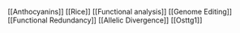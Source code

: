 [[Anthocyanins]]
[[Rice]]
[[Functional analysis]]
[[Genome Editing]]
[[Functional Redundancy]]
[[Allelic Divergence]]
[[Osttg1]]
